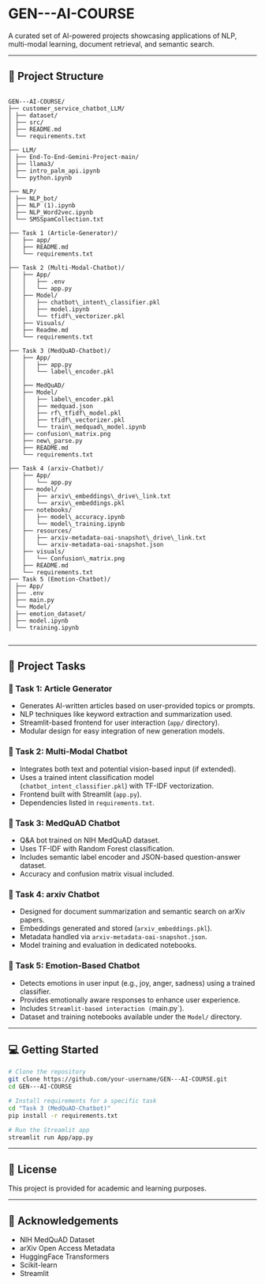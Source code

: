 


# GEN---AI-COURSE

A curated set of AI-powered projects showcasing applications of NLP, multi-modal learning, document retrieval, and semantic search.

---

## 📁 Project Structure

```

GEN---AI-COURSE/
├── customer_service_chatbot_LLM/
│ ├── dataset/
│ ├── src/
│ ├── README.md
│ └── requirements.txt
│
├── LLM/
│ ├── End-To-End-Gemini-Project-main/
│ ├── llama3/
│ ├── intro_palm_api.ipynb
│ └── python.ipynb
│
├── NLP/
│ ├── NLP_bot/
│ ├── NLP (1).ipynb
│ ├── NLP_Word2vec.ipynb
│ └── SMSSpamCollection.txt
│
├── Task 1 (Article-Generator)/
│   ├── app/
│   ├── README.md
│   └── requirements.txt
│
├── Task 2 (Multi-Modal-Chatbot)/
│   ├── App/
│   │   ├── .env
│   │   └── app.py
│   ├── Model/
│   │   ├── chatbot\_intent\_classifier.pkl
│   │   ├── model.ipynb
│   │   └── tfidf\_vectorizer.pkl
│   ├── Visuals/
│   ├── Readme.md
│   └── requirements.txt
│
├── Task 3 (MedQuAD-Chatbot)/
│   ├── App/
│   │   ├── app.py
│   │   └── label\_encoder.pkl
│   │
│   ├── MedQuAD/
│   ├── Model/
│   │   ├── label\_encoder.pkl
│   │   ├── medquad.json
│   │   ├── rf\_tfidf\_model.pkl
│   │   ├── tfidf\_vectorizer.pkl
│   │   └── train\_medquad\_model.ipynb
│   ├── confusion\_matrix.png
│   ├── new\_parse.py
│   ├── README.md
│   └── requirements.txt
│
├── Task 4 (arxiv-Chatbot)/
│   ├── App/
│   │   └── app.py
│   ├── model/
│   │   ├── arxiv\_embeddings\_drive\_link.txt
│   │   └── arxiv\_embeddings.pkl
│   ├── notebooks/
│   │   ├── model\_accuracy.ipynb
│   │   └── model\_training.ipynb
│   ├── resources/
│   │   ├── arxiv-metadata-oai-snapshot\_drive\_link.txt
│   │   └── arxiv-metadata-oai-snapshot.json
│   ├── visuals/
│   │   └── Confusion\_matrix.png
│   ├── README.md
│   └── requirements.txt
├── Task 5 (Emotion-Chatbot)/
│ ├── App/
│ ├── .env
│ ├── main.py
│ └── Model/
│ ├── emotion_dataset/
│ ├── model.ipynb
│ └── training.ipynb


````

---

## 📌 Project Tasks

### 🔹 Task 1: Article Generator
- Generates AI-written articles based on user-provided topics or prompts.
- NLP techniques like keyword extraction and summarization used.
- Streamlit-based frontend for user interaction (`app/` directory).
- Modular design for easy integration of new generation models.

### 🔹 Task 2: Multi-Modal Chatbot
- Integrates both text and potential vision-based input (if extended).
- Uses a trained intent classification model (`chatbot_intent_classifier.pkl`) with TF-IDF vectorization.
- Frontend built with Streamlit (`app.py`).
- Dependencies listed in `requirements.txt`.

### 🔹 Task 3: MedQuAD Chatbot
- Q&A bot trained on NIH MedQuAD dataset.
- Uses TF-IDF with Random Forest classification.
- Includes semantic label encoder and JSON-based question-answer dataset.
- Accuracy and confusion matrix visual included.

### 🔹 Task 4: arxiv Chatbot
- Designed for document summarization and semantic search on arXiv papers.
- Embeddings generated and stored (`arxiv_embeddings.pkl`).
- Metadata handled via `arxiv-metadata-oai-snapshot.json`.
- Model training and evaluation in dedicated notebooks.

### 🔹 Task 5: Emotion-Based Chatbot
- Detects emotions in user input (e.g., joy, anger, sadness) using a trained classifier.
- Provides emotionally aware responses to enhance user experience.
- Includes `Streamlit-based interaction (`main.py`).
- Dataset and training notebooks available under the `Model/` directory.

---

## 💻 Getting Started

```bash
# Clone the repository
git clone https://github.com/your-username/GEN---AI-COURSE.git
cd GEN---AI-COURSE

# Install requirements for a specific task
cd "Task 3 (MedQuAD-Chatbot)"
pip install -r requirements.txt

# Run the Streamlit app
streamlit run App/app.py
````

---

## 📜 License

This project is provided for academic and learning purposes.

---

## 🙏 Acknowledgements

* NIH MedQuAD Dataset
* arXiv Open Access Metadata
* HuggingFace Transformers
* Scikit-learn
* Streamlit

```

```

